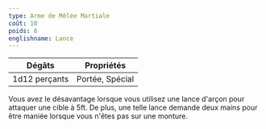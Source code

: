```yaml
---
type: Arme de Mêlée Martiale
coût: 10
poids: 6
englishname: Lance
---
```


| Dégâts        | Propriétés      |
| ------------- | --------------- |
| 1d12 perçants | Portée, Spécial |

Vous avez le désavantage lorsque vous utilisez une lance d'arçon pour attaquer une cible à 5ft. De plus, une telle lance demande deux mains pour être maniée lorsque vous n'êtes pas sur une monture.